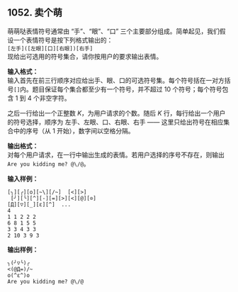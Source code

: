 ﻿## 1052. 卖个萌
萌萌哒表情符号通常由 “手”、“眼”、“口” 三个主要部分组成。简单起见，我们假设一个表情符号是按下列格式输出的：  
`[左手]([左眼][口][右眼])[右手]`  
现给出可选用的符号集合，请你按用户的要求输出表情。

**输入格式：**  
输入首先在前三行顺序对应给出手、眼、口的可选符号集。每个符号括在一对方括号`[]`内。题目保证每个集合都至少有一个符号，并不超过 10 个符号；每个符号包含 1 到 4 个非空字符。

之后一行给出一个正整数 $K$，为用户请求的个数。随后 $K$ 行，每行给出一个用户的符号选择，顺序为 左手、左眼、口、右眼、右手 —— 这里只给出符号在相应集合中的序号（从 1 开始），数字间以空格分隔。

**输出格式：**  
对每个用户请求，在一行中输出生成的表情。若用户选择的序号不存在，则输出`Are you kidding me? @\/@`。

**输入样例：**
```
[╮][╭][o][~\][/~]  [<][>]
 [╯][╰][^][-][=][>][<][@][⊙]
[Д][▽][_][ε][^]  ...
4
1 1 2 2 2
6 8 1 5 5
3 3 4 3 3
2 10 3 9 3
```

**输出样例：**
```
╮(╯▽╰)╭
<(@Д=)/~
o(^ε^)o
Are you kidding me? @\/@
```